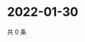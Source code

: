 # 2022-01-30

共 0 条

<!-- BEGIN WEIBO -->
<!-- 最后更新时间 Sun Jan 30 2022 15:00:48 GMT+0800 (China Standard Time) -->

<!-- END WEIBO -->
